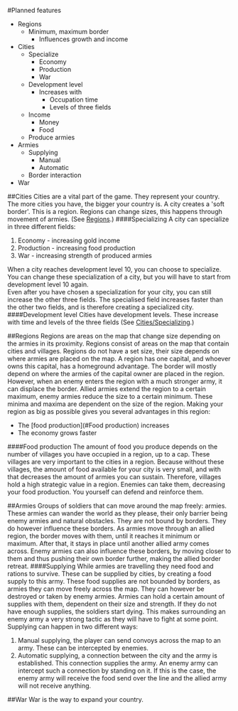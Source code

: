 #Planned features

  - Regions
    - Minimum, maximum border
      - Influences growth and income
  - Cities
    - Specialize
      - Economy
      - Production
      - War
    - Development level
      - Increases with
        - Occupation time
        - Levels of three fields
    - Income
      - Money
      - Food
    - Produce armies
  - Armies
    - Supplying
      - Manual
      - Automatic
    - Border interaction
  - War
  
##Cities
Cities are a vital part of the game. They represent your country. The more cities you have, the bigger your country is. A city creates a 'soft border'. This is a region. Regions can change sizes, this happens through movement of armies. (See [Regions](#regions).)
####Specializing
A city can specialize in three different fields:  
1. Economy - increasing gold income  
2. Production - increasing food production  
3. War - increasing strength of produced armies  

When a city reaches development level 10, you can choose to specialize. You can change these specialization of a city, but you will have to start from development level 10 again.  
Even after you have chosen a specialization for your city, you can still increase the other three fields. The specialised field increases faster than the other two fields, and is therefore creating a specialized city.
####Development level
Cities have development levels. These increase with time and levels of the three fields (See [Cities/Specializing](#specializing).)

##Regions
Regions are areas on the map that change size depending on the armies in its proximity. Regions consist of areas on the map that contain cities and villages. Regions do not have a set size, their size depends on where armies are placed on the map. A region has one capital, and whoever owns this capital, has a homeground advantage. The border will mostly depend on where the armies of the capital owner are placed in the region. However, when an enemy enters the region with a much stronger army, it can displace the border.
Allied armies extend the region to a certain maximum, enemy armies reduce the size to a certain minimum. These minima and maxima are dependent on the size of the region.
Making your region as big as possible gives you several advantages in this region:  
- The [food production](#Food production) increases
- The economy grows faster  

####Food production
The amount of food you produce depends on the number of villages you have occupied in a region, up to a cap. These villages are very important to the cities in a region. Because without these villages, the amount of food available for your city is very small, and with that decreases the amount of armies you can sustain. 
Therefore, villages hold a high strategic value in a region. Enemies can take them, decreasing your food production. You yourself can defend and reinforce them. 

##Armies
Groups of soldiers that can move around the map freely: armies. These armies can wander the world as they please, their only barrier being enemy armies and natural obstacles. They are not bound by borders. They do however influence these borders. As armies move through an allied region, the border moves with them, until it reaches it minimum or maximum. After that, it stays in place until another allied army comes across. Enemy armies can also influence these borders, by moving closer to them and thus pushing their own border further, making the allied border retreat. 
####Supplying
While armies are travelling they need food and rations to survive. These can be supplied by cities, by creating a food supply to this army. These food supplies are not bounded by borders, as armies they can move freely across the map. They can however be destroyed or taken by enemy armies. Armies can hold a certain amount of supplies with them, dependent on their size and strength. If they do not have enough supplies, the soldiers start dying. This makes surrounding an enemy army a very strong tactic as they will have to fight at some point. 
Supplying can happen in two different ways:
  1. Manual supplying, the player can send convoys across the map to an army. These can be intercepted by enemies.
  2. Automatic supplying, a connection between the city and the army is established. This connection supplies the army. An enemy army can intercept such a connection by standing on it. If this is the case, the enemy army will receive the food send over the line and the allied army will not receive anything.

##War
War is the way to expand your country. 
